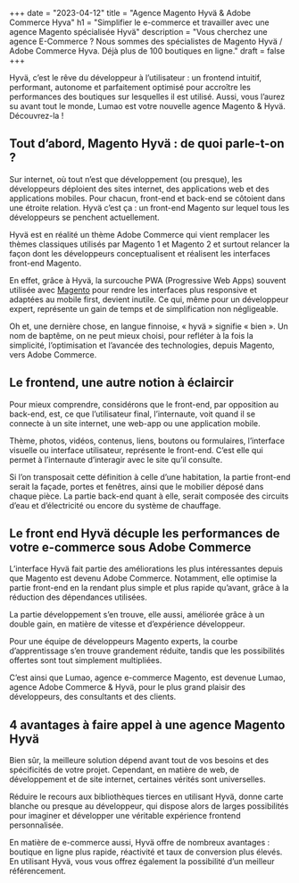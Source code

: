 +++
date = "2023-04-12"
title = "Agence Magento Hyvä & Adobe Commerce Hyva"
h1 = "Simplifier le e-commerce et travailler avec une agence Magento spécialisée Hyvä"
description = "Vous cherchez une agence E-Commerce ? Nous sommes des spécialistes de Magento Hyvä / Adobe Commerce Hyva. Déjà plus de 100 boutiques en ligne."
draft = false
+++

Hyvä, c’est le rêve du développeur à l’utilisateur : un frontend intuitif, performant, autonome et parfaitement optimisé pour accroître les performances des boutiques sur lesquelles il est utilisé. Aussi, vous l’aurez su avant tout le monde, Lumao est votre nouvelle agence Magento & Hyvä. Découvrez-la !


## Tout d’abord, Magento Hyvä : de quoi parle-t-on ?

Sur internet, où tout n’est que développement (ou presque), les développeurs déploient des sites internet, des applications web et des applications mobiles. Pour chacun, front-end et back-end se côtoient dans une étroite relation. Hyvä c’est ça : un front-end Magento sur lequel tous les développeurs se penchent actuellement.


Hyvä est en réalité un thème Adobe Commerce qui vient remplacer les thèmes classiques utilisés par Magento 1 et Magento 2 et surtout relancer la façon dont les développeurs conceptualisent et réalisent les interfaces front-end Magento.


En effet, grâce à Hyvä, la surcouche PWA (Progressive Web Apps) souvent utilisée avec [Magento](/ecommerce/cms/magento/) pour rendre les interfaces plus responsive et adaptées au mobile first, devient inutile. Ce qui, même pour un développeur expert, représente un gain de temps et de simplification non négligeable.


Oh et, une dernière chose, en langue finnoise, « hyvä » signifie « bien ». Un nom de baptême, on ne peut mieux choisi, pour refléter à la fois la simplicité, l’optimisation et l’avancée des technologies, depuis Magento, vers Adobe Commerce.


## Le frontend, une autre notion à éclaircir

Pour mieux comprendre, considérons que le front-end, par opposition au back-end, est, ce que l’utilisateur final, l’internaute, voit quand il se connecte à un site internet, une web-app ou une application mobile.


Thème, photos, vidéos, contenus, liens, boutons ou formulaires, l’interface visuelle ou interface utilisateur, représente le front-end. C’est elle qui permet à l’internaute d’interagir avec le site qu’il consulte.


Si l’on transposait cette définition à celle d’une habitation, la partie front-end serait la façade, portes et fenêtres, ainsi que le mobilier déposé dans chaque pièce. La partie back-end quant à elle, serait composée des circuits d’eau et d’électricité ou encore du système de chauffage.


## Le front end Hyvä décuple les performances de votre e-commerce sous Adobe Commerce

L’interface Hyvä fait partie des améliorations les plus intéressantes depuis que Magento est devenu Adobe Commerce. Notamment, elle optimise la partie front-end en la rendant plus simple et plus rapide qu’avant, grâce à la réduction des dépendances utilisées.


La partie développement s’en trouve, elle aussi, améliorée grâce à un double gain, en matière de vitesse et d’expérience développeur.


Pour une équipe de développeurs Magento experts, la courbe d’apprentissage s’en trouve grandement réduite, tandis que les possibilités offertes sont tout simplement multipliées.


C’est ainsi que Lumao, agence e-commerce Magento, est devenue Lumao, agence Adobe Commerce & Hyvä, pour le plus grand plaisir des développeurs, des consultants et des clients.


## 4 avantages à faire appel à une agence Magento Hyvä

Bien sûr, la meilleure solution dépend avant tout de vos besoins et des spécificités de votre projet. Cependant, en matière de web, de développement et de site internet, certaines vérités sont universelles.


Réduire le recours aux bibliothèques tierces en utilisant Hyvä, donne carte blanche ou presque au développeur, qui dispose alors de larges possibilités pour imaginer et développer une véritable expérience frontend personnalisée.


En matière de e-commerce aussi, Hyvä offre de nombreux avantages : boutique en ligne plus rapide, réactivité et taux de conversion plus élevés. En utilisant Hyvä, vous vous offrez également la possibilité d’un meilleur référencement.

